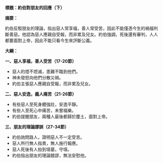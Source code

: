 **標題：約伯對朋友的回應（下）**

**摘要：**

約伯反駁朋友的理論，指出惡人常享福，善人常受苦，因此不能僅憑今生的禍福判斷善惡。他認為惡人應親自受報，而非累及兒女。約伯強調，死後還有審判，人人都要面對上帝，因此不能只看今生來評斷公義。

**大綱：**

**一、惡人享福，善人受苦（17-20節）**
* 惡人的燈不熄滅，患難不臨到他們。
* 神未發怒向他們分散災禍。
* 約伯主張惡人應親自受報，而非累及兒女。

**二、惡人安逸，義人痛苦（21-26節）**
* 有些惡人至死身體強壯，安逸平靜。
* 有些人至死心中痛苦，未嘗福樂。
* 約伯提醒朋友，兩種人最後都歸於塵土，面對上帝。

**三、朋友的理論謬誤（27-34節）**
* 約伯詢問路人，證明惡人不一定受苦。
* 惡人所行無人指責，無人施行報應。
* 惡人死後有人抬到墳墓，守墳。
* 約伯指出朋友的理論錯謬，無法安慰他。